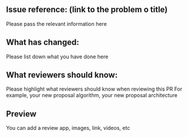 ## Issue reference: (link to the problem o title)

Please pass the relevant information here

## What has changed:

Please list down what you have done here

## What reviewers should know:

Please highlight what reviewers should know when reviewing this PR For example, your new proposal algorithm, your new proposal architecture

## Preview

You can add a review app, images, link, videos, etc
